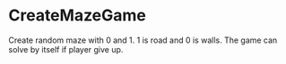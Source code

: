# CreateMazeGame
Create random maze with 0 and 1. 1 is road and 0 is walls. The game can solve by itself if player give up.
